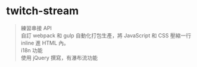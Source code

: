 # twitch-stream
> 練習串接 API<br>
> 自訂 webpack 和 gulp 自動化打包生產，將 JavaScript 和 CSS 壓縮一行 inline 進 HTML 內。<br>
> i18n 功能<br>
> 使用 jQuery 撰寫，有瀑布流功能
